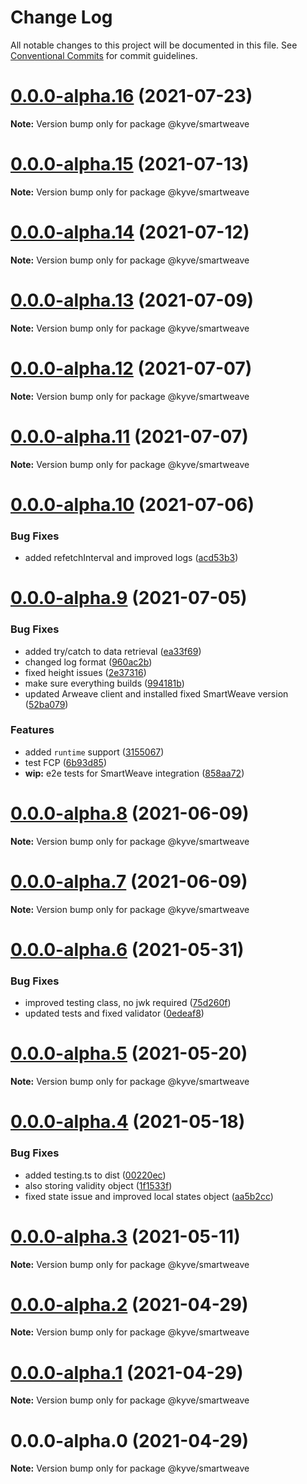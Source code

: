 # Change Log

All notable changes to this project will be documented in this file.
See [Conventional Commits](https://conventionalcommits.org) for commit guidelines.

# [0.0.0-alpha.16](https://github.com/KYVENetwork/smartweave/compare/@kyve/smartweave@0.0.0-alpha.15...@kyve/smartweave@0.0.0-alpha.16) (2021-07-23)

**Note:** Version bump only for package @kyve/smartweave





# [0.0.0-alpha.15](https://github.com/KYVENetwork/smartweave/compare/@kyve/smartweave@0.0.0-alpha.14...@kyve/smartweave@0.0.0-alpha.15) (2021-07-13)

**Note:** Version bump only for package @kyve/smartweave





# [0.0.0-alpha.14](https://github.com/KYVENetwork/smartweave/compare/@kyve/smartweave@0.0.0-alpha.13...@kyve/smartweave@0.0.0-alpha.14) (2021-07-12)

**Note:** Version bump only for package @kyve/smartweave





# [0.0.0-alpha.13](https://github.com/KYVENetwork/smartweave/compare/@kyve/smartweave@0.0.0-alpha.12...@kyve/smartweave@0.0.0-alpha.13) (2021-07-09)

**Note:** Version bump only for package @kyve/smartweave





# [0.0.0-alpha.12](https://github.com/KYVENetwork/smartweave/compare/@kyve/smartweave@0.0.0-alpha.11...@kyve/smartweave@0.0.0-alpha.12) (2021-07-07)

**Note:** Version bump only for package @kyve/smartweave





# [0.0.0-alpha.11](https://github.com/KYVENetwork/smartweave/compare/@kyve/smartweave@0.0.0-alpha.10...@kyve/smartweave@0.0.0-alpha.11) (2021-07-07)

**Note:** Version bump only for package @kyve/smartweave





# [0.0.0-alpha.10](https://github.com/KYVENetwork/smartweave/compare/@kyve/smartweave@0.0.0-alpha.9...@kyve/smartweave@0.0.0-alpha.10) (2021-07-06)


### Bug Fixes

* added refetchInterval and improved logs ([acd53b3](https://github.com/KYVENetwork/smartweave/commit/acd53b38a15a96eab79f38de3dfa99874a6abf10))





# [0.0.0-alpha.9](https://github.com/KYVENetwork/smartweave/compare/@kyve/smartweave@0.0.0-alpha.8...@kyve/smartweave@0.0.0-alpha.9) (2021-07-05)


### Bug Fixes

* added try/catch to data retrieval ([ea33f69](https://github.com/KYVENetwork/smartweave/commit/ea33f697b4bc5d83add8c6197a3d4b6e166dbae3))
* changed log format ([960ac2b](https://github.com/KYVENetwork/smartweave/commit/960ac2b9b3676091f5cdd9fd5e190f6f91c0e0bd))
* fixed height issues ([2e37316](https://github.com/KYVENetwork/smartweave/commit/2e3731615bd87dfb040141cee79db4b794d8ae11))
* make sure everything builds ([994181b](https://github.com/KYVENetwork/smartweave/commit/994181bbbc4b242c59545b29f7234f8bc0b822e4))
* updated Arweave client and installed fixed SmartWeave version ([52ba079](https://github.com/KYVENetwork/smartweave/commit/52ba0796df3deceeab176e22e86face0b05bca6f))


### Features

* added `runtime` support ([3155067](https://github.com/KYVENetwork/smartweave/commit/3155067d25600c15c2427ec4a760fd4a8274d288))
* test FCP ([6b93d85](https://github.com/KYVENetwork/smartweave/commit/6b93d8506fba2454a78e9e9e81111d17aca3dddb))
* **wip:** e2e tests for SmartWeave integration ([858aa72](https://github.com/KYVENetwork/smartweave/commit/858aa72e1a32455bc0bf43081ac0bc13d92dfcb2))





# [0.0.0-alpha.8](https://github.com/KYVENetwork/smartweave/compare/@kyve/smartweave@0.0.0-alpha.7...@kyve/smartweave@0.0.0-alpha.8) (2021-06-09)

**Note:** Version bump only for package @kyve/smartweave

# [0.0.0-alpha.7](https://github.com/KYVENetwork/smartweave/compare/@kyve/smartweave@0.0.0-alpha.6...@kyve/smartweave@0.0.0-alpha.7) (2021-06-09)

**Note:** Version bump only for package @kyve/smartweave

# [0.0.0-alpha.6](https://github.com/KYVENetwork/smartweave/compare/@kyve/smartweave@0.0.0-alpha.5...@kyve/smartweave@0.0.0-alpha.6) (2021-05-31)

### Bug Fixes

- improved testing class, no jwk required ([75d260f](https://github.com/KYVENetwork/smartweave/commit/75d260f0753d53ada6bc41138b8ccf809b9b3cd2))
- updated tests and fixed validator ([0edeaf8](https://github.com/KYVENetwork/smartweave/commit/0edeaf8cc8010eb9927095d18507ff35b8cba3d2))

# [0.0.0-alpha.5](https://github.com/KYVENetwork/smartweave/compare/@kyve/smartweave@0.0.0-alpha.4...@kyve/smartweave@0.0.0-alpha.5) (2021-05-20)

**Note:** Version bump only for package @kyve/smartweave

# [0.0.0-alpha.4](https://github.com/KYVENetwork/smartweave/compare/@kyve/smartweave@0.0.0-alpha.3...@kyve/smartweave@0.0.0-alpha.4) (2021-05-18)

### Bug Fixes

- added testing.ts to dist ([00220ec](https://github.com/KYVENetwork/smartweave/commit/00220ecfafa12f556c03deb8e47e203dcd6584cd))
- also storing validity object ([1f1533f](https://github.com/KYVENetwork/smartweave/commit/1f1533f13c172d79dc3d45e890e624d5fd465689))
- fixed state issue and improved local states object ([aa5b2cc](https://github.com/KYVENetwork/smartweave/commit/aa5b2cc9f2b62b998a3a64abce110890d4fe78bf))

# [0.0.0-alpha.3](https://github.com/KYVENetwork/smartweave/compare/@kyve/smartweave@0.0.0-alpha.2...@kyve/smartweave@0.0.0-alpha.3) (2021-05-11)

**Note:** Version bump only for package @kyve/smartweave

# [0.0.0-alpha.2](https://github.com/KYVENetwork/smartweave/compare/@kyve/smartweave@0.0.0-alpha.1...@kyve/smartweave@0.0.0-alpha.2) (2021-04-29)

**Note:** Version bump only for package @kyve/smartweave

# [0.0.0-alpha.1](https://github.com/KYVENetwork/smartweave/compare/@kyve/smartweave@0.0.0-alpha.0...@kyve/smartweave@0.0.0-alpha.1) (2021-04-29)

**Note:** Version bump only for package @kyve/smartweave

# 0.0.0-alpha.0 (2021-04-29)

**Note:** Version bump only for package @kyve/smartweave
